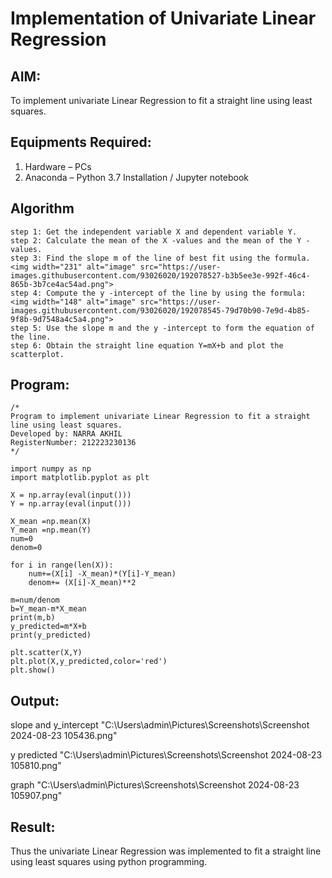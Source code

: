 # Implementation of Univariate Linear Regression
## AIM:
To implement univariate Linear Regression to fit a straight line using least squares.

## Equipments Required:
1. Hardware – PCs
2. Anaconda – Python 3.7 Installation / Jupyter notebook

## Algorithm
```
step 1: Get the independent variable X and dependent variable Y.
step 2: Calculate the mean of the X -values and the mean of the Y -values.
step 3: Find the slope m of the line of best fit using the formula. 
<img width="231" alt="image" src="https://user-images.githubusercontent.com/93026020/192078527-b3b5ee3e-992f-46c4-865b-3b7ce4ac54ad.png">
step 4: Compute the y -intercept of the line by using the formula:
<img width="148" alt="image" src="https://user-images.githubusercontent.com/93026020/192078545-79d70b90-7e9d-4b85-9f8b-9d7548a4c5a4.png">
step 5: Use the slope m and the y -intercept to form the equation of the line.
step 6: Obtain the straight line equation Y=mX+b and plot the scatterplot.
```
## Program:
```
/*
Program to implement univariate Linear Regression to fit a straight line using least squares.
Developed by: NARRA AKHIL
RegisterNumber: 212223230136 
*/
```
```
import numpy as np
import matplotlib.pyplot as plt

X = np.array(eval(input()))
Y = np.array(eval(input()))
             
X_mean =np.mean(X)
Y_mean =np.mean(Y)
num=0
denom=0

for i in range(len(X)):
    num+=(X[i] -X_mean)*(Y[i]-Y_mean)
    denom+= (X[i]-X_mean)**2
             
m=num/denom
b=Y_mean-m*X_mean
print(m,b)
y_predicted=m*X+b
print(y_predicted)

plt.scatter(X,Y)
plt.plot(X,y_predicted,color='red')
plt.show()
```
## Output:
slope and y_intercept
"C:\Users\admin\Pictures\Screenshots\Screenshot 2024-08-23 105436.png"

y predicted
"C:\Users\admin\Pictures\Screenshots\Screenshot 2024-08-23 105810.png"

graph
"C:\Users\admin\Pictures\Screenshots\Screenshot 2024-08-23 105907.png"
## Result:
Thus the univariate Linear Regression was implemented to fit a straight line using least squares using python programming.
